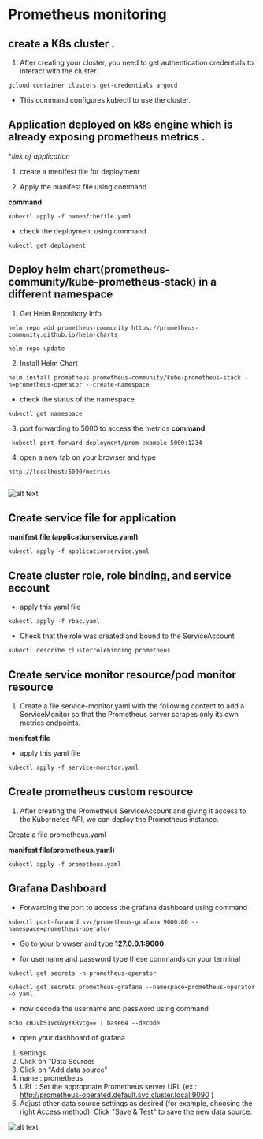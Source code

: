 # Prometheus monitoring


## create a K8s cluster .

1. After creating your cluster, you need to get authentication credentials to interact with the cluster
```
gcloud container clusters get-credentials argocd
```
* This command configures kubectl to use the cluster.


## Application deployed on k8s engine which is already exposing prometheus metrics .

**link of application*

1. create a menifest file for deployment 


2. Apply the manifest file using command
  
**command**
```
kubectl apply -f nameofthefile.yaml
```
* check the deployment using command 
```
kubectl get deployment
```

## Deploy helm chart(prometheus-community/kube-prometheus-stack) in a different namespace 

1. Get Helm Repository Info
```
helm repo add prometheus-community https://prometheus-community.github.io/helm-charts
```

```
helm repo update
```

2. Install Helm Chart

```
helm install prometheus prometheus-community/kube-prometheus-stack -n=prometheus-operator --create-namespace
```
* check the status of the namespace
```
kubectl get namespace
```

3. port forwarding to 5000 to access the metrics 
**command**

```
 kubectl port-forward deployment/prom-example 5000:1234
```
4. open a new tab on your browser
and type 
```
http://localhost:5000/metrics


```
![alt text](https://i.postimg.cc/FRTxT4Fy/Screenshot-from-2022-07-29-13-26-53.png)
## Create service file for application 

**manifest file (applicationservice.yaml)**

```
kubectl apply -f applicationservice.yaml

```


## Create cluster role, role binding, and service account


* apply this yaml file 
```
kubectl apply -f rbac.yaml

```
* Check that the role was created and bound to the ServiceAccount
```
kubectl describe clusterrolebinding prometheus

```

## Create service monitor resource/pod monitor resource

1. Create a file service-monitor.yaml with the following content to add a ServiceMonitor so that the Prometheus server scrapes only its own metrics endpoints.

**menifest file**
* apply this yaml file
```
kubectl apply -f service-monitor.yaml

```
## Create prometheus custom resource



1. After creating the Prometheus ServiceAccount and giving it access to the Kubernetes API, we can deploy the Prometheus instance.

Create a file prometheus.yaml 

**manifest file(prometheus.yaml)**

```
kubectl apply -f prometheus.yaml

```
## Grafana Dashboard

* Forwarding the port to access the grafana dashboard using command

```
kubectl port-forward svc/prometheus-grafana 9000:80 --namespace=prometheus-operator

```
* Go to your browser and type 
 **127.0.0.1:9000**

* for username and password type these commands on your terminal
 ```
 kubectl get secrets -n prometheus-operator
 ```
 ```
 kubectl get secrets prometheus-grafana --namespace=prometheus-operator -o yaml
 ```
 * now decode the username and password using command
 ```
 echo cHJvbS1vcGVyYXRvcg== | base64 --decode
 ```
 * open your dashboard of grafana 
  1. settings
  2. Click on "Data Sources
  3. Click on "Add data source"
  4. name : prometheus
  5. URL : Set the appropriate Prometheus server URL (ex : http://prometheus-operated.default.svc.cluster.local:9090 )
  6. Adjust other data source settings as desired (for example, choosing the right Access method).
     Click "Save & Test" to save the new data source. 

  ![alt text](https://i.postimg.cc/kXg5rdJV/Screenshot-from-2022-07-29-13-27-22.png)




 










